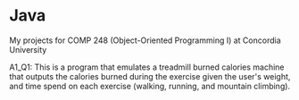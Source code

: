 # Java
My projects for COMP 248 (Object-Oriented Programming I) at Concordia University

A1_Q1: This is a program that emulates a treadmill burned calories machine that outputs the calories burned during the exercise given the user's weight, and time spend on each exercise (walking, running, and mountain climbing).
